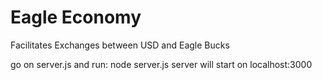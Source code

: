 # Eagle Economy
Facilitates Exchanges between USD and Eagle Bucks


go on server.js and run: node server.js
    server will start on localhost:3000

